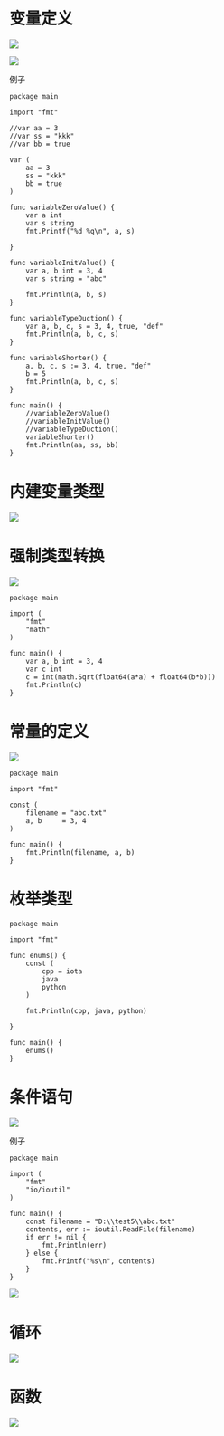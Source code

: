 #  变量定义





![](https://images.cnblogs.com/cnblogs_com/wangshuo1/1613306/o_220916133705_%E5%BE%AE%E4%BF%A1%E6%88%AA%E5%9B%BE_20220916213652.png)

![](https://images.cnblogs.com/cnblogs_com/wangshuo1/1613306/o_220916133859_%E5%BE%AE%E4%BF%A1%E6%88%AA%E5%9B%BE_20220916213837.png)



例子

```
package main

import "fmt"

//var aa = 3
//var ss = "kkk"
//var bb = true

var (
	aa = 3
	ss = "kkk"
	bb = true
)

func variableZeroValue() {
	var a int
	var s string
	fmt.Printf("%d %q\n", a, s)

}

func variableInitValue() {
	var a, b int = 3, 4
	var s string = "abc"

	fmt.Println(a, b, s)
}

func variableTypeDuction() {
	var a, b, c, s = 3, 4, true, "def"
	fmt.Println(a, b, c, s)
}

func variableShorter() {
	a, b, c, s := 3, 4, true, "def"
	b = 5
	fmt.Println(a, b, c, s)
}

func main() {
	//variableZeroValue()
	//variableInitValue()
	//variableTypeDuction()
	variableShorter()
	fmt.Println(aa, ss, bb)
}
```



# 内建变量类型



![](https://images.cnblogs.com/cnblogs_com/wangshuo1/1613306/o_220917011324_%E5%BE%AE%E4%BF%A1%E6%88%AA%E5%9B%BE_20220917091311.png)







# 强制类型转换

![](https://images.cnblogs.com/cnblogs_com/wangshuo1/1613306/o_220919045153_%E5%BE%AE%E4%BF%A1%E6%88%AA%E5%9B%BE_20220919125125.png)



```
package main

import (
	"fmt"
	"math"
)

func main() {
	var a, b int = 3, 4
	var c int
	c = int(math.Sqrt(float64(a*a) + float64(b*b)))
	fmt.Println(c)
}
```



# 常量的定义



![](https://images.cnblogs.com/cnblogs_com/wangshuo1/1613306/o_220919051817_%E5%BE%AE%E4%BF%A1%E6%88%AA%E5%9B%BE_20220919131807.png)



```
package main

import "fmt"

const (
	filename = "abc.txt"
	a, b     = 3, 4
)

func main() {
	fmt.Println(filename, a, b)
}
```



# 枚举类型



```
package main

import "fmt"

func enums() {
	const (
		cpp = iota
		java
		python
	)

	fmt.Println(cpp, java, python)

}

func main() {
	enums()
}
```



# 条件语句



![](https://images.cnblogs.com/cnblogs_com/wangshuo1/1613306/o_220919052949_%E5%BE%AE%E4%BF%A1%E6%88%AA%E5%9B%BE_20220919132938.png)



例子

```
package main

import (
	"fmt"
	"io/ioutil"
)

func main() {
	const filename = "D:\\test5\\abc.txt"
	contents, err := ioutil.ReadFile(filename)
	if err != nil {
		fmt.Println(err)
	} else {
		fmt.Printf("%s\n", contents)
	}
}
```



![](https://images.cnblogs.com/cnblogs_com/wangshuo1/1613306/o_220919054421_%E5%BE%AE%E4%BF%A1%E6%88%AA%E5%9B%BE_20220919134403.png)



# 循环



![](https://images.cnblogs.com/cnblogs_com/wangshuo1/1613306/o_220919060932_%E5%BE%AE%E4%BF%A1%E6%88%AA%E5%9B%BE_20220919140646.png)



# 函数





![](https://images.cnblogs.com/cnblogs_com/wangshuo1/1613306/o_220919070657_%E5%BE%AE%E4%BF%A1%E6%88%AA%E5%9B%BE_20220919140646.png)

































































































